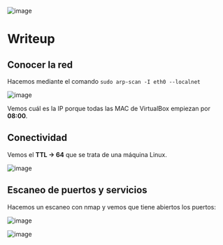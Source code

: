 ![image](https://github.com/Alv-fh/Vulnnyx_machines_writeups/assets/109484163/e663c67b-2618-49ab-b089-fe21bddb5e07)

# Writeup
## Conocer la red

Hacemos mediante el comando `sudo arp-scan -I eth0 --localnet`

![image](https://github.com/Alv-fh/Vulnnyx_machines_writeups/assets/109484163/5182a9f5-61bc-4fdb-8ad2-3996c8f63913)

Vemos cuál es la IP porque todas las MAC de VirtualBox empiezan por **08:00**.

## Conectividad

Vemos el **TTL -> 64** que se trata de una máquina Linux.

![image](https://github.com/Alv-fh/Vulnnyx_machines_writeups/assets/109484163/628bc3ff-9a85-4a1c-82c1-f9a3bfaf7b96)

## Escaneo de puertos y servicios

Hacemos un escaneo con nmap y vemos que tiene abiertos los puertos:

![image](https://github.com/Alv-fh/Vulnnyx_machines_writeups/assets/109484163/8aae292d-bcd6-457e-ad84-319f3b93286a)

![image](https://github.com/Alv-fh/Vulnnyx_machines_writeups/assets/109484163/729726f1-756b-4649-a21a-15bcb22102a6)

